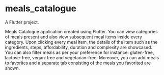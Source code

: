# meals_catalogue

A Flutter project.

Meals Catalogue application created using Flutter. You can view categories of meals present and also view subsequent meal items inside every category. Upon clicking every meal item, the details of the item such as the ingredients, steps, affordability, duration and complexity are showcased. You can also filter meals as per your preference for instance: gluten-free, lactose-free, vegan-free and vegetarian-free. Moreover, you can add meals to favorites and a separate tab consisting of the meals you favorited are shown.
